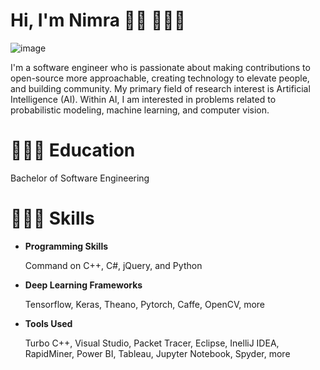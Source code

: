 # Hi, I'm Nimra 👋🏾 👩🏾‍💻

![image](https://user-images.githubusercontent.com/66442603/136705673-150482f3-910e-442e-80b3-7206a61b908d.png)

I'm a software engineer who is passionate about making contributions to open-source more approachable, creating technology to elevate people, and building community. My primary field of research interest is Artificial Intelligence (AI). Within AI, I am interested in problems related to probabilistic modeling, machine learning, and computer vision. 

# 👩🏼‍🎓 Education

Bachelor of Software Engineering

# 👩🏼‍💻 **Skills**

- **Programming Skills**	

  Command on C++, C#, jQuery, and Python

- **Deep Learning Frameworks**

  Tensorflow, Keras, Theano, Pytorch, Caffe, OpenCV, more

- **Tools Used**

  Turbo C++, Visual Studio, Packet Tracer, Eclipse, InelliJ IDEA, RapidMiner, Power BI, Tableau, Jupyter Notebook, Spyder, more









